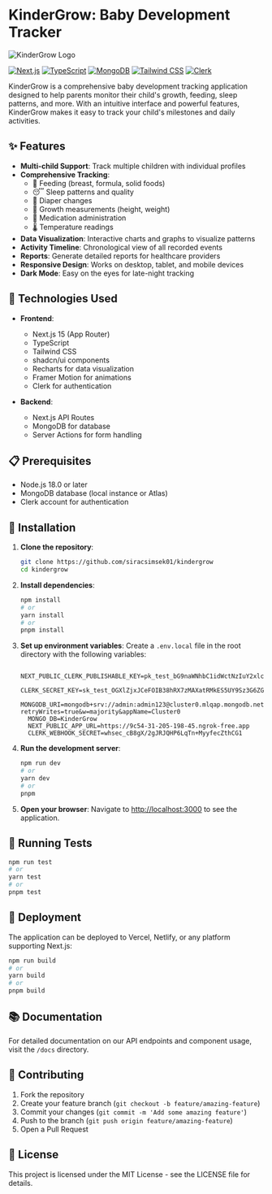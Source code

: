 # KinderGrow: Baby Development Tracker

![KinderGrow Logo](./kindergrow/public/images/logo.png)

[![Next.js](https://img.shields.io/badge/Next.js-15.0-black?style=for-the-badge&logo=next.js)](https://nextjs.org/)
[![TypeScript](https://img.shields.io/badge/TypeScript-5.0-blue?style=for-the-badge&logo=typescript)](https://www.typescriptlang.org/)
[![MongoDB](https://img.shields.io/badge/MongoDB-6.0-green?style=for-the-badge&logo=mongodb)](https://www.mongodb.com/)
[![Tailwind CSS](https://img.shields.io/badge/Tailwind_CSS-3.3-38B2AC?style=for-the-badge&logo=tailwind-css)](https://tailwindcss.com/)
[![Clerk](https://img.shields.io/badge/Clerk-Auth-purple?style=for-the-badge&logo=clerk)](https://clerk.dev/)

KinderGrow is a comprehensive baby development tracking application designed to help parents monitor their child's growth, feeding, sleep patterns, and more. With an intuitive interface and powerful features, KinderGrow makes it easy to track your child's milestones and daily activities.

## ✨ Features

- **Multi-child Support**: Track multiple children with individual profiles
- **Comprehensive Tracking**:
   - 🍼 Feeding (breast, formula, solid foods)
   - 😴 Sleep patterns and quality
   - 🧷 Diaper changes
   - 📏 Growth measurements (height, weight)
   - 💊 Medication administration
   - 🌡️ Temperature readings
- **Data Visualization**: Interactive charts and graphs to visualize patterns
- **Activity Timeline**: Chronological view of all recorded events
- **Reports**: Generate detailed reports for healthcare providers
- **Responsive Design**: Works on desktop, tablet, and mobile devices
- **Dark Mode**: Easy on the eyes for late-night tracking

## 🚀 Technologies Used

- **Frontend**:
   - Next.js 15 (App Router)
   - TypeScript
   - Tailwind CSS
   - shadcn/ui components
   - Recharts for data visualization
   - Framer Motion for animations
   - Clerk for authentication

- **Backend**:
   - Next.js API Routes
   - MongoDB for database
   - Server Actions for form handling

## 📋 Prerequisites

- Node.js 18.0 or later
- MongoDB database (local instance or Atlas)
- Clerk account for authentication

## 🔧 Installation

1. **Clone the repository**:
    ```bash
    git clone https://github.com/siracsimsek01/kindergrow
    cd kindergrow
    ```

2. **Install dependencies**:
    ```bash
    npm install
    # or
    yarn install
    # or
    pnpm install
    ```

3. **Set up environment variables**:
    Create a `.env.local` file in the root directory with the following variables:
    ```
      NEXT_PUBLIC_CLERK_PUBLISHABLE_KEY=pk_test_bG9naWNhbC1idWctNzIuY2xlcmsuYWNjb3VudHMuZGV2JA
      CLERK_SECRET_KEY=sk_test_OGXlZjxJCeFOIB38hRX7zMAXatRMkES5UY9Sz3G6ZG
      MONGODB_URI=mongodb+srv://admin:admin123@cluster0.mlqap.mongodb.net/?retryWrites=true&w=majority&appName=Cluster0
      MONGO_DB=KinderGrow
      NEXT_PUBLIC_APP_URL=https://9c54-31-205-198-45.ngrok-free.app
      CLERK_WEBHOOK_SECRET=whsec_cB8gX/2gJRJQHP6LqTn+MyyfecZthCG1
    ```

4. **Run the development server**:
    ```bash
    npm run dev
    # or
    yarn dev
    # or
    pnpm 
    ```

5. **Open your browser**:
    Navigate to [http://localhost:3000](http://localhost:3000) to see the application.

## 🧪 Running Tests

```bash
npm run test
# or
yarn test
# or
pnpm test
```

## 🚢 Deployment

The application can be deployed to Vercel, Netlify, or any platform supporting Next.js:

```bash
npm run build
# or
yarn build
# or
pnpm build
```

## 📚 Documentation

For detailed documentation on our API endpoints and component usage, visit the `/docs` directory.

## 🤝 Contributing

1. Fork the repository
2. Create your feature branch (`git checkout -b feature/amazing-feature`)
3. Commit your changes (`git commit -m 'Add some amazing feature'`)
4. Push to the branch (`git push origin feature/amazing-feature`)
5. Open a Pull Request

## 📄 License

This project is licensed under the MIT License - see the LICENSE file for details.



